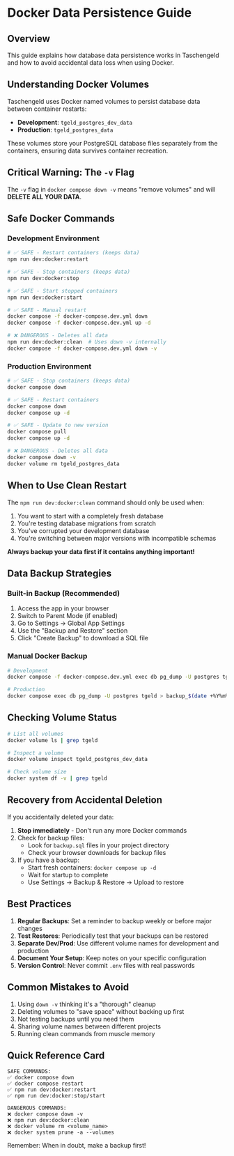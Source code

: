 # Docker Data Persistence Guide

## Overview

This guide explains how database data persistence works in Taschengeld and how to avoid accidental data loss when using Docker.

## Understanding Docker Volumes

Taschengeld uses Docker named volumes to persist database data between container restarts:

- **Development**: `tgeld_postgres_dev_data`
- **Production**: `tgeld_postgres_data`

These volumes store your PostgreSQL database files separately from the containers, ensuring data survives container recreation.

## Critical Warning: The `-v` Flag

The `-v` flag in `docker compose down -v` means "remove volumes" and will **DELETE ALL YOUR DATA**.

## Safe Docker Commands

### Development Environment

```bash
# ✅ SAFE - Restart containers (keeps data)
npm run dev:docker:restart

# ✅ SAFE - Stop containers (keeps data)
npm run dev:docker:stop

# ✅ SAFE - Start stopped containers
npm run dev:docker:start

# ✅ SAFE - Manual restart
docker compose -f docker-compose.dev.yml down
docker compose -f docker-compose.dev.yml up -d

# ❌ DANGEROUS - Deletes all data
npm run dev:docker:clean  # Uses down -v internally
docker compose -f docker-compose.dev.yml down -v
```

### Production Environment

```bash
# ✅ SAFE - Stop containers (keeps data)
docker compose down

# ✅ SAFE - Restart containers
docker compose down
docker compose up -d

# ✅ SAFE - Update to new version
docker compose pull
docker compose up -d

# ❌ DANGEROUS - Deletes all data
docker compose down -v
docker volume rm tgeld_postgres_data
```

## When to Use Clean Restart

The `npm run dev:docker:clean` command should only be used when:

1. You want to start with a completely fresh database
2. You're testing database migrations from scratch
3. You've corrupted your development database
4. You're switching between major versions with incompatible schemas

**Always backup your data first if it contains anything important!**

## Data Backup Strategies

### Built-in Backup (Recommended)

1. Access the app in your browser
2. Switch to Parent Mode (if enabled)
3. Go to Settings → Global App Settings
4. Use the "Backup and Restore" section
5. Click "Create Backup" to download a SQL file

### Manual Docker Backup

```bash
# Development
docker compose -f docker-compose.dev.yml exec db pg_dump -U postgres tgeld > backup_$(date +%Y%m%d_%H%M%S).sql

# Production
docker compose exec db pg_dump -U postgres tgeld > backup_$(date +%Y%m%d_%H%M%S).sql
```

## Checking Volume Status

```bash
# List all volumes
docker volume ls | grep tgeld

# Inspect a volume
docker volume inspect tgeld_postgres_dev_data

# Check volume size
docker system df -v | grep tgeld
```

## Recovery from Accidental Deletion

If you accidentally deleted your data:

1. **Stop immediately** - Don't run any more Docker commands
2. Check for backup files:
   - Look for `backup.sql` files in your project directory
   - Check your browser downloads for backup files
3. If you have a backup:
   - Start fresh containers: `docker compose up -d`
   - Wait for startup to complete
   - Use Settings → Backup & Restore → Upload to restore

## Best Practices

1. **Regular Backups**: Set a reminder to backup weekly or before major changes
2. **Test Restores**: Periodically test that your backups can be restored
3. **Separate Dev/Prod**: Use different volume names for development and production
4. **Document Your Setup**: Keep notes on your specific configuration
5. **Version Control**: Never commit `.env` files with real passwords

## Common Mistakes to Avoid

1. Using `down -v` thinking it's a "thorough" cleanup
2. Deleting volumes to "save space" without backing up first
3. Not testing backups until you need them
4. Sharing volume names between different projects
5. Running clean commands from muscle memory

## Quick Reference Card

```
SAFE COMMANDS:
✅ docker compose down
✅ docker compose restart
✅ npm run dev:docker:restart
✅ npm run dev:docker:stop/start

DANGEROUS COMMANDS:
❌ docker compose down -v
❌ npm run dev:docker:clean
❌ docker volume rm <volume_name>
❌ docker system prune -a --volumes
```

Remember: When in doubt, make a backup first!